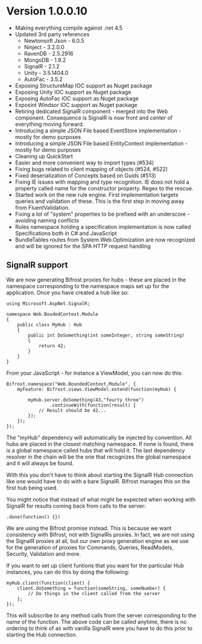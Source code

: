 # Version 1.0.0.10

* Making everything compile against .net 4.5
* Updated 3rd party references
  * Newtonsoft Json - 6.0.5
  * Ninject - 3.2.0.0
  * RavenDB - 2.5.2916
  * MongoDB - 1.9.2
  * SignalR - 2.1.2
  * Unity - 3.5.1404.0
  * AutoFac - 3.5.2
* Exposing StructureMap IOC support as Nuget package
* Exposing Unity IOC support as Nuget package
* Exposing AutoFac IOC support as Nuget package
* Exposint Windsor IOC support as Nuget package
* Retiring dedicated SignalR component - merged into the Web component. Consequence is SignalR is now front and center of everything moving forward.
* Introducing a simple JSON File based EventStore implementation - mostly for demo purposes
* Introducing a simple JSON File based EntityContext implementation - mostly for demo purposes
* Cleaning up QuickStart
* Easier and more convenient way to import types (#534)
* Fixing bugs related to client mapping of objects (#524, #522)
* Fixed deserialization of Concepts based on Guids (#513)
* Fixing IE issues with mapping and type recognition. IE does not hold a property called name for the constructor property. Regex to the rescue.
* Started work on the new rule engine. First implementation targets queries and validation of these. This is the first step in moving away from FluentValidation.
* Fixing a lot of "system" properties to be prefixed with an underscore - avoiding naming conflicts
* Rules namespace holding a specification implementation is now called Specifications both in C# and JavaScript
* BundleTables routes from System.Web.Optimization are now recognized and will be ignored for the SPA HTTP request handling

## SignalR support

We are now generating Bifrost proxies for hubs - these are placed in the namespace corresponding to the namespace maps set up for the application. Once you have created a hub like so:

	using Microsoft.AspNet.SignalR;

	namespace Web.BoudedContext.Module
	{
		public class MyHub : Hub
		{
			public int DoSomething(int someInteger, string someString)
			{
				return 42;
			}
		}
	}


From your JavaScript - for instance a ViewModel, you can now do this:

	Bifrost.namespace("Web.BoundedContext.Module", {
		myFeature: Bifrost.views.ViewModel.extend(function(myHub) {

			myHub.server.doSomething(43,"fourty three")
					.continueWith(function(result) {
				// Result should be 42...
			});
		});
	});


The "myHub" dependency will automatically be injected by convention. All hubs are placed in the closest matching namespace. If none is found, there is a global namespace called hubs that will hold it. The last dependency resolver in the chain will be the one that recognizes the global namespace and it will always be found.

With this you don't have to think about starting the SignalR Hub connection like one would have to do with a bare SignalR. Bifrost manages this on the first hub being used.

You might notice that instead of what might be expected when working with SignalR for results coming back from calls to the server:

	.done(function() {}) 

We are using the Bifrost promise instead. This is because we want consistency with Bifrost, not with SignalRs proxies. In fact, we are not using the SignalR proxies at all, but our own proxy generation engine as we use for the generation of proxies for Commands, Queries, ReadModels, Security, Validation and more.

If you want to set up client funtions that you want for the particular Hub instances, you can do this by doing the following:

	myHub.client(function(client) {
		client.doSomething = function(someString, someNumber) {
			// Do things in the client called from the server
		};
	});

This will subscribe to any method calls from the server corresponding to the name of the function. The above code can be called anytime, there is no ordering to think of as with vanilla SignalR were you have to do this prior to starting the Hub connection. 